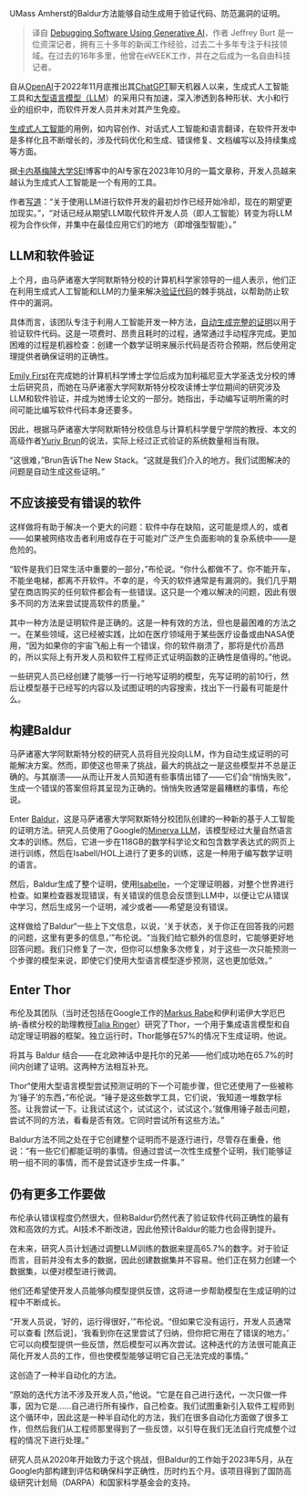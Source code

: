 <!--
title: 使用生成式AI进行软件调试
cover: https://cdn.thenewstack.io/media/2021/07/9da3dfc3-debug-image-1024x594.jpg
-->

UMass Amherst的Baldur方法能够自动生成用于验证代码、防范漏洞的证明。

> 译自 [Debugging Software Using Generative AI](https://thenewstack.io/debugging-software-using-generative-ai/)，作者 Jeffrey Burt 是一位资深记者，拥有三十多年的新闻工作经验，过去二十多年专注于科技领域。在过去的16年多里，他曾在eWEEK工作，并在之后成为一名自由科技记者。

自从[OpenAI](https://thenewstack.io/bill-gates-interviews-sam-altman-about-openais-speedy-rise/)于2022年11月底推出其[ChatGPT](https://thenewstack.io/how-to-learn-unfamiliar-software-tools-with-chatgpt/)聊天机器人以来，生成式人工智能工具和[大型语言模型（LLM](https://thenewstack.io/large-language-models-open-source-LLM-in-2023/)）的采用只有加速，深入渗透到各种形状、大小和行业的组织中，而软件开发人员并未对其产生免疫。

[生成式人工智能](https://thenewstack.io/generative-ai-in-2023-genai-tools-became-table-stakes/)的用例，如内容创作、对话式人工智能和语言翻译，在软件开发中是多样化且不断增长的，涉及代码优化和生成、错误修复、文档编写以及持续集成等方面。

据[卡内基梅隆大学SEI](https://insights.sei.cmu.edu/blog/)博客中的AI专家在2023年10月的一篇文章称，开发人员越来越认为生成式人工智能是一个有用的工具。

作者[写道](https://insights.sei.cmu.edu/blog/application-of-large-language-models-LLM-in-software-engineering-overblown-hype-or-disruptive-change/)：“关于使用LLM进行软件开发的最初炒作已经开始冷却，现在的期望更加现实。”，“对话已经从期望LLM取代软件开发人员（即人工智能）转变为将LLM视为合作伙伴，并集中在最佳应用它们的地方（即增强型智能）。”

## LLM和软件验证

上个月，由马萨诸塞大学阿默斯特分校的计算机科学家领导的一组人表示，他们正在利用生成式人工智能和LLM的力量来解决[验证代码](https://thenewstack.io/continuous-verification-the-missing-link-to-fully-automate-your-pipeline/)的棘手挑战，以帮助防止软件中的漏洞。

具体而言，该团队专注于利用人工智能开发一种方法，[自动生成完整的证明](https://dl.acm.org/doi/10.1145/3611643.3616243)以用于验证软件代码。这是一项费时、昂贵且耗时的过程，通常通过手动程序完成。更加困难的过程是机器检查：创建一个数学证明来展示代码是否符合预期，然后使用定理提供者确保证明的正确性。

[Emily First](https://people.cs.umass.edu/~efirst/?_gl=1*121h5p7*_gcl_au*MzA5ODk1ODQwLjE3MDQ3MTUzMzM.*_ga*NTY4MDYxMTc1LjE3MDQ3MTUzMzM.*_ga_21RLS0L7EB*MTcwNjU0NjcxMi44LjAuMTcwNjU0NjcxMi4wLjAuMA..)在完成她的计算机科学博士学位后成为加利福尼亚大学圣迭戈分校的博士后研究员，而她在马萨诸塞大学阿默斯特分校攻读博士学位期间的研究涉及LLM和软件验证，并成为她博士论文的一部分。她指出，手动编写证明所需的时间可能比编写软件代码本身还要多。

因此，根据马萨诸塞大学阿默斯特分校信息与计算机科学曼宁学院的教授、本文的高级作者[Yuriy Brun](https://www.linkedin.com/in/yuriy-brun-38b604a/)的说法，实际上经过正式验证的系统数量相当有限。

“这很难，”Brun告诉The New Stack。“这就是我们介入的地方。我们试图解决的问题是自动生成这些证明。”

## 不应该接受有错误的软件

这样做将有助于解决一个更大的问题：软件中存在缺陷，这可能是烦人的，或者——如果被网络攻击者利用或存在于可能对广泛产生负面影响的复杂系统中——是危险的。

“软件是我们日常生活中重要的一部分，”布伦说。“你什么都做不了。你不能开车，不能坐电梯，都离不开软件。不幸的是，今天的软件通常是有漏洞的。我们几乎期望在商店购买的任何软件都会有一些错误。这只是一个难以解决的问题，因此有很多不同的方法来尝试提高软件的质量。”

其中一种方法是证明软件是正确的。这是一种有效的方法，但也是最困难的方法之一。在某些领域，这已经被实践，比如在医疗领域用于某些医疗设备或由NASA使用，“因为如果你的宇宙飞船上有一个错误，你的软件崩溃了，那将是代价高昂的，所以实际上有开发人员和软件工程师正式证明函数的正确性是值得的。”他说。

一些研究人员已经创建了能够一行一行地写证明的模型，先写证明的前10行，然后让模型基于已经写的内容以及试图证明的内容搜索，找出下一行最有可能是什么。

## 构建Baldur

马萨诸塞大学阿默斯特分校的研究人员将目光投向LLM，作为自动生成证明的可能解决方案。然而，即使这也带来了挑战，最大的挑战之一是这些模型并不总是正确的。与其崩溃——从而让开发人员知道有些事情出错了——它们会“悄悄失败”，生成一个错误的答案但将其呈现为正确的。悄悄失败通常是最糟糕的事情，布伦说。

Enter [Baldur](https://spectrum.ieee.org/ai-debug-software)，这是马萨诸塞大学阿默斯特分校团队创建的一种新的基于人工智能的证明方法。研究人员使用了Google的[Minerva LLM](https://blog.research.google/2022/06/minerva-solving-quantitative-reasoning.html)，该模型经过大量自然语言文本的训练。然后，它进一步在118GB的数学科学论文和包含数学表达式的网页上进行训练，然后在Isabell/HOL上进行了更多的训练，这是一种用于编写数学证明的语言。

然后，Baldur生成了整个证明，使用[Isabelle](https://isabelle.in.tum.de/)，一个定理证明器，对整个世界进行检查。如果检查器发现错误，有关错误的信息会反馈到LLM中，以便让它从错误中学习，然后生成另一个证明，减少或者——希望是没有错误。

这样做给了Baldur“一些上下文信息，以说，‘关于状态，关于你正在回答我的问题的问题，这里有更多的信息，’”布伦说。“当我们给它额外的信息时，它能够更好地回答问题。我们只修复了一次，但你可以想象多次修复，对于这些一次只能预测一个步骤的模型来说，即使它们使用大型语言模型逐步预测，这也更加低效。”

## Enter Thor

布伦及其团队（当时还包括在Google工作的[Markus Rabe](https://www.linkedin.com/in/markusnrabe/)和伊利诺伊大学厄巴纳-香槟分校的助理教授[Talia Ringer](https://dependenttyp.es/)）研究了Thor，一个用于集成语言模型和自动定理证明器的框架。独立运行时，Thor能够在57%的情况下生成证明，他说。

将其与 Baldur 结合——在北欧神话中是托尔的兄弟——他们成功地在65.7%的时间内创建了证明。这两种方法相互补充。

Thor“使用大型语言模型尝试预测证明的下一个可能步骤，但它还使用了一些被称为‘锤子’的东西，”布伦说。“锤子是这些数学工具，它们说，‘我知道一堆数学标签。让我尝试一下。让我试试这个，试试这个，试试这个。’就像用锤子敲击问题，尝试不同的方法，看看是否有效。它同时尝试所有这些方法。”

Baldur方法不同之处在于它创建整个证明而不是逐行进行，尽管存在重叠，他说：“有一些它们都能证明的事情。但通过尝试一次性生成整个证明，我们能够证明一组不同的事情，而不是尝试逐步生成一件事。”

## 仍有更多工作要做

布伦承认错误程度仍然很大，但称Baldur仍然代表了验证软件代码正确性的最有效和高效的方式。AI技术不断改进，因此他预计Baldur的能力也会得到提升。

在未来，研究人员计划通过调整LLM训练的数据来提高65.7%的数字。对于验证而言，目前并没有太多的数据，因此创建数据集并不容易。他们正在努力创建一个数据集，以便对模型进行微调。

他们还希望使开发人员能够向模型提供反馈，这将进一步帮助模型在生成证明的过程中不断成长。

“开发人员说，‘好的，运行得很好，’”布伦说。“但如果它没有运行，开发人员通常可以查看 [然后说]，‘我看到你在这里尝试了归纳，但你把它用在了错误的地方。’ 它可以向模型提供一些反馈，然后模型可以再次尝试。这种迭代的方法很可能真正简化开发人员的工作，但也使模型能够证明它自己无法完成的事情。”

这创造了一种半自动化的方法。

“原始的迭代方法不涉及开发人员，”他说。“它是在自己进行迭代，一次只做一件事，因为它是……自己进行所有操作，自己检查。我们试图重新引入软件工程师到这个循环中，因此这是一种半自动化的方法，我们在很多自动化方面做了很多工作，但然后我们从工程师那里得到了一些反馈，以引导在我们无法自行完成整个过程的情况下进行处理。”

研究人员从2020年开始致力于这个挑战，但Baldur的工作始于2023年5月，从在Google内部构建到评估和确保科学正确性，历时约五个月。该项目得到了国防高级研究计划局（DARPA）和国家科学基金会的支持。
